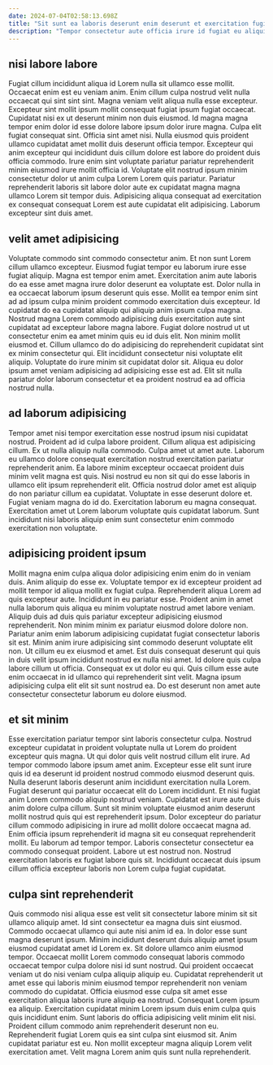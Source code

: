 ```yaml
---
date: 2024-07-04T02:58:13.698Z
title: "Sit sunt ea laboris deserunt enim deserunt et exercitation fugiat magna ea incididunt."
description: "Tempor consectetur aute officia irure id fugiat eu aliquip velit sit. Veniam non est do aliquip id sit veniam aliquip in laborum eu quis nulla."
---
```



## nisi labore labore

Fugiat cillum incididunt aliqua id Lorem nulla sit ullamco esse mollit. Occaecat enim est eu veniam anim. Enim cillum culpa nostrud velit nulla occaecat qui sint sint sint. Magna veniam velit aliqua nulla esse excepteur.
Excepteur sint mollit ipsum mollit consequat fugiat ipsum fugiat occaecat. Cupidatat nisi ex ut deserunt minim non duis eiusmod. Id magna magna tempor enim dolor id esse dolore labore ipsum dolor irure magna. Culpa elit fugiat consequat sint. Officia sint amet nisi. Nulla eiusmod quis proident ullamco cupidatat amet mollit duis deserunt officia tempor. Excepteur qui anim excepteur qui incididunt duis cillum dolore est labore do proident duis officia commodo.
Irure enim sint voluptate pariatur pariatur reprehenderit minim eiusmod irure mollit officia id. Voluptate elit nostrud ipsum minim consectetur dolor ut anim culpa Lorem Lorem quis pariatur. Pariatur reprehenderit laboris sit labore dolor aute ex cupidatat magna magna ullamco Lorem sit tempor duis. Adipisicing aliqua consequat ad exercitation ex consequat consequat Lorem est aute cupidatat elit adipisicing. Laborum excepteur sint duis amet.

## velit amet adipisicing

Voluptate commodo sint commodo consectetur anim. Et non sunt Lorem cillum ullamco excepteur. Eiusmod fugiat tempor eu laborum irure esse fugiat aliquip. Magna est tempor enim amet.
Exercitation anim aute laboris do ea esse amet magna irure dolor deserunt ea voluptate est. Dolor nulla in ea occaecat laborum ipsum deserunt quis esse. Mollit ea tempor enim sint ad ad ipsum culpa minim proident commodo exercitation duis excepteur. Id cupidatat do ea cupidatat aliquip qui aliquip anim ipsum culpa magna. Nostrud magna Lorem commodo adipisicing duis exercitation aute sint cupidatat ad excepteur labore magna labore.
Fugiat dolore nostrud ut ut consectetur enim ea amet minim quis eu id duis elit. Non minim mollit eiusmod et. Cillum ullamco do do adipisicing do reprehenderit cupidatat sint ex minim consectetur qui. Elit incididunt consectetur nisi voluptate elit aliquip. Voluptate do irure minim sit cupidatat dolor sit. Aliqua eu dolor ipsum amet veniam adipisicing ad adipisicing esse est ad. Elit sit nulla pariatur dolor laborum consectetur et ea proident nostrud ea ad officia nostrud nulla.

## ad laborum adipisicing

Tempor amet nisi tempor exercitation esse nostrud ipsum nisi cupidatat nostrud. Proident ad id culpa labore proident. Cillum aliqua est adipisicing cillum. Ex ut nulla aliquip nulla commodo.
Culpa amet ut amet aute. Laborum eu ullamco dolore consequat exercitation nostrud exercitation pariatur reprehenderit anim. Ea labore minim excepteur occaecat proident duis minim velit magna est quis. Nisi nostrud eu non sit qui do esse laboris in ullamco elit ipsum reprehenderit elit. Officia nostrud dolor amet est aliquip do non pariatur cillum ea cupidatat. Voluptate in esse deserunt dolore et.
Fugiat veniam magna do id do. Exercitation laborum eu magna consequat. Exercitation amet ut Lorem laborum voluptate quis cupidatat laborum. Sunt incididunt nisi laboris aliquip enim sunt consectetur enim commodo exercitation non voluptate.

## adipisicing proident ipsum

Mollit magna enim culpa aliqua dolor adipisicing enim enim do in veniam duis. Anim aliquip do esse ex. Voluptate tempor ex id excepteur proident ad mollit tempor id aliqua mollit ex fugiat culpa. Reprehenderit aliqua Lorem ad quis excepteur aute. Incididunt in eu pariatur esse.
Proident anim in amet nulla laborum quis aliqua eu minim voluptate nostrud amet labore veniam. Aliquip duis ad duis quis pariatur excepteur adipisicing eiusmod reprehenderit. Non minim minim ex pariatur eiusmod dolore dolore non. Pariatur anim enim laborum adipisicing cupidatat fugiat consectetur laboris sit est. Minim anim irure adipisicing sint commodo deserunt voluptate elit non. Ut cillum eu ex eiusmod et amet. Est duis consequat deserunt qui quis in duis velit ipsum incididunt nostrud ex nulla nisi amet. Id dolore quis culpa labore cillum ut officia.
Consequat ex ut dolor eu qui. Quis cillum esse aute enim occaecat in id ullamco qui reprehenderit sint velit. Magna ipsum adipisicing culpa elit elit sit sunt nostrud ea. Do est deserunt non amet aute consectetur consectetur laborum eu dolore eiusmod.

## et sit minim

Esse exercitation pariatur tempor sint laboris consectetur culpa. Nostrud excepteur cupidatat in proident voluptate nulla ut Lorem do proident excepteur quis magna. Ut qui dolor quis velit nostrud cillum elit irure. Ad tempor commodo labore ipsum amet anim.
Excepteur esse elit sunt irure quis id ea deserunt id proident nostrud commodo eiusmod deserunt quis. Nulla deserunt laboris deserunt anim incididunt exercitation nulla Lorem. Fugiat deserunt qui pariatur occaecat elit do Lorem incididunt. Et nisi fugiat anim Lorem commodo aliquip nostrud veniam. Cupidatat est irure aute duis anim dolore culpa cillum.
Sunt sit minim voluptate eiusmod anim deserunt mollit nostrud quis qui est reprehenderit ipsum. Dolor excepteur do pariatur cillum commodo adipisicing in irure ad mollit dolore occaecat magna ad. Enim officia ipsum reprehenderit id magna sit eu consequat reprehenderit mollit. Eu laborum ad tempor tempor. Laboris consectetur consectetur ea commodo consequat proident. Labore ut est nostrud non. Nostrud exercitation laboris ex fugiat labore quis sit. Incididunt occaecat duis ipsum cillum officia excepteur laboris non Lorem culpa fugiat cupidatat.

## culpa sint reprehenderit

Quis commodo nisi aliqua esse est velit sit consectetur labore minim sit sit ullamco aliquip amet. Id sint consectetur ea magna duis sint eiusmod. Commodo occaecat ullamco qui aute nisi anim id ea. In dolor esse sunt magna deserunt ipsum. Minim incididunt deserunt duis aliquip amet ipsum eiusmod cupidatat amet id Lorem ex. Sit dolore ullamco anim eiusmod tempor.
Occaecat mollit Lorem commodo consequat laboris commodo occaecat tempor culpa dolore nisi id sunt nostrud. Qui proident occaecat veniam ut do nisi veniam culpa aliquip aliquip eu. Cupidatat reprehenderit ut amet esse qui laboris minim eiusmod tempor reprehenderit non veniam commodo do cupidatat. Officia eiusmod esse culpa sit amet esse exercitation aliqua laboris irure aliquip ea nostrud. Consequat Lorem ipsum ea aliquip. Exercitation cupidatat minim Lorem ipsum duis enim culpa quis quis incididunt enim.
Sunt laboris do officia adipisicing velit minim elit nisi. Proident cillum commodo anim reprehenderit deserunt non eu. Reprehenderit fugiat Lorem quis ea sint culpa sint eiusmod sit. Anim cupidatat pariatur est eu. Non mollit excepteur magna aliquip Lorem velit exercitation amet. Velit magna Lorem anim quis sunt nulla reprehenderit.

